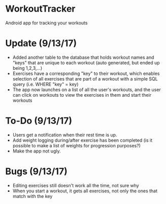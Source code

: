 # WorkoutTracker
Android app for tracking your workouts

# Update (9/13/17)
+ Added another table to the database that holds workout names and "keys" that are unique to each workout (auto generated, but ended up being 1,2,3,...)
+ Exercises have a corresponding "key" to their workout, which enables selection of all exercises that are part of a workout with a simple SQL query (i.e. WHERE "key" = key)
+ The app now launches on a list of all the user's workouts, and the user can click on workouts to view the exercises in them and start their workouts

# To-Do (9/13/17)
+ Users get a notification when their rest time is up.
+ Add weight logging during/after exercise has been completed (is it possible to make a list of weights for progression purposes?)
+ Make the app not ugly.

# Bugs (9/13/17)
+ Editing exercises still doesn't work all the time, not sure why
+ When you start a workout, it gets all exercises, not only the ones that match with the key
